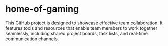 # home-of-gaming
This GitHub project is designed to showcase effective team collaboration. It features tools and resources that enable team members to work together seamlessly, including shared project boards, task lists, and real-time communication channels.
